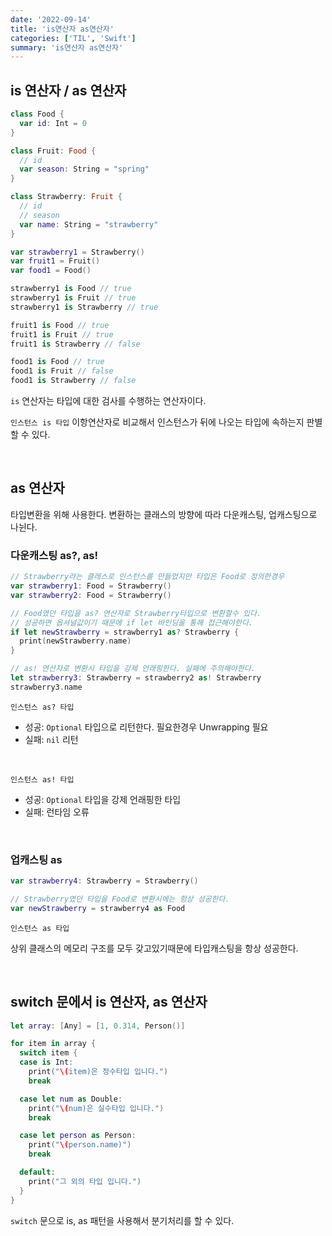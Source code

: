 ```yaml
---
date: '2022-09-14'
title: 'is연산자 as연산자'
categories: ['TIL', 'Swift']
summary: 'is연산자 as연산자'
---
```


## is 연산자 / as 연산자

```swift
class Food {
  var id: Int = 0
}

class Fruit: Food {
  // id
  var season: String = "spring"
}

class Strawberry: Fruit {
  // id
  // season
  var name: String = "strawberry"
}

var strawberry1 = Strawberry()
var fruit1 = Fruit()
var food1 = Food()

strawberry1 is Food // true
strawberry1 is Fruit // true
strawberry1 is Strawberry // true

fruit1 is Food // true
fruit1 is Fruit // true
fruit1 is Strawberry // false

food1 is Food // true
food1 is Fruit // false
food1 is Strawberry // false
```

`is` 연산자는 타입에 대한 검사를 수행하는 연산자이다.

`인스턴스 is 타입` 이항연산자로 비교해서 인스턴스가 뒤에 나오는 타입에 속하는지 판별할 수 있다.

<br/>

## as 연산자

타입변환을 위해 사용한다. 변환하는 클래스의 방향에 따라 다운캐스팅, 업캐스팅으로 나뉜다.

### 다운캐스팅 as?, as!

```swift
// Strawberry라는 클래스로 인스턴스를 만들었지만 타입은 Food로 정의한경우
var strawberry1: Food = Strawberry()
var strawberry2: Food = Strawberry()

// Food였던 타입을 as? 연산자로 Strawberry타입으로 변환할수 있다.
// 성공하면 옵셔널값이기 때문에 if let 바인딩을 통해 접근해야한다.
if let newStrawberry = strawberry1 as? Strawberry {
  print(newStrawberry.name)
}

// as! 연산자로 변환시 타입을 강제 언래핑한다. 실패에 주의해야한다.
let strawberry3: Strawberry = strawberry2 as! Strawberry
strawberry3.name
```

`인스턴스 as? 타입`

- 성공: `Optional` 타입으로 리턴한다. 필요한경우 Unwrapping 필요
- 실패: `nil` 리턴

<br/>

`인스턴스 as! 타입`

- 성공: `Optional` 타입을 강제 언래핑한 타입 <br/>
- 실패: 런타임 오류

<br/>

### 업캐스팅 as

```swift
var strawberry4: Strawberry = Strawberry()

// Strawberry였던 타입을 Food로 변환시에는 항상 성공한다.
var newStrawberry = strawberry4 as Food
```

`인스턴스 as 타입`

상위 클래스의 메모리 구조를 모두 갖고있기때문에 타입캐스팅을 항상 성공한다.

<br/>

## switch 문에서 is 연산자, as 연산자

```swift
let array: [Any] = [1, 0.314, Person()]

for item in array {
  switch item {
  case is Int:
    print("\(item)은 정수타입 입니다.")
    break

  case let num as Double:
    print("\(num)은 실수타입 입니다.")
    break

  case let person as Person:
    print("\(person.name)")
    break

  default:
    print("그 외의 타입 입니다.")
  }
}
```

`switch` 문으로 is, as 패턴을 사용해서 분기처리를 할 수 있다.
